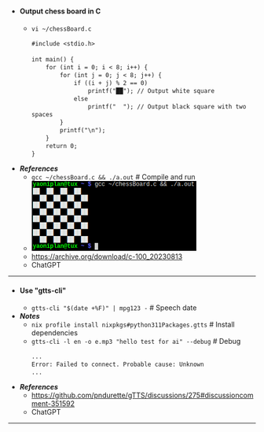 - #### Output chess board in C
    - `vi ~/chessBoard.c`
      ```
      #include <stdio.h>
      
      int main() {
          for (int i = 0; i < 8; i++) {
              for (int j = 0; j < 8; j++) {
                  if ((i + j) % 2 == 0)
                      printf("██"); // Output white square
                  else
                      printf("  "); // Output black square with two spaces
              }
              printf("\n");
          }
          return 0;
      }
      ```
- ***References***
    - `gcc ~/chessBoard.c && ./a.out` # Compile and run
    - ![2023-08-13_11-05.png](../assets/2023-08-13_11-05.png)
    - https://archive.org/download/c-100_20230813
    - ChatGPT
- ---
- #### Use "gtts-cli"
    - `gtts-cli "$(date +%F)" | mpg123 -` # Speech date
- ***Notes***
    - `nix profile install nixpkgs#python311Packages.gtts` # Install dependencies
    - `gtts-cli -l en -o e.mp3 "hello test for ai" --debug` # Debug
      ```
      ...
      Error: Failed to connect. Probable cause: Unknown
      ...
      ```
- ***References***
    - https://github.com/pndurette/gTTS/discussions/275#discussioncomment-351592
    - ChatGPT
- ---
